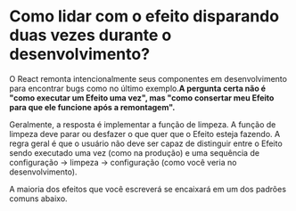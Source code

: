 # Como lidar com o efeito disparando duas vezes durante o desenvolvimento?

O React remonta intencionalmente seus componentes em desenvolvimento para encontrar bugs como no último exemplo.**A pergunta certa não é "como executar um Efeito uma vez", mas "como consertar meu Efeito para que ele funcione após a remontagem".**

Geralmente, a resposta é implementar a função de limpeza. A função de limpeza deve parar ou desfazer o que quer que o Efeito esteja fazendo. A regra geral é que o usuário não deve ser capaz de distinguir entre o Efeito sendo executado uma vez (como na produção) e uma sequência de configuração → limpeza → configuração (como você veria no desenvolvimento).

A maioria dos efeitos que você escreverá se encaixará em um dos padrões comuns abaixo.
